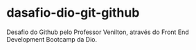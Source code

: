 # dasafio-dio-git-github
Desafio do Github pelo Professor Venilton, através do Front End Development Bootcamp da Dio.
